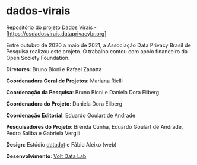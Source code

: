 # dados-virais

Repositório do projeto Dados Virais - [https://osdadosvirais.dataprivacybr.org]


Entre outubro de 2020 a maio de 2021, a Associação Data Privacy Brasil de Pesquisa realizou este projeto. O trabalho contou com apoio financeiro da Open Society Foundation.

**Diretores**: Bruno Bioni e Rafael Zanatta

**Coordenadora Geral de Projetos**: Mariana Rielli

**Coordenação da Pesquisa**: Bruno Bioni e Daniela Dora Eilberg

**Coordenadora do Projeto**: Daniela Dora Eilberg

**Coordenação Editorial**: Eduardo Goulart de Andrade

**Pesquisadores do Projeto**: Brenda Cunha, Eduardo Goulart de Andrade, Pedro Saliba e Gabriela Vergili

**Design**: Estúdio [datadot](http://datadotestudio.com/) e Fábio Aleixo (web)

**Desenvolvimento**: [Volt Data Lab](https://voltdata.info)
